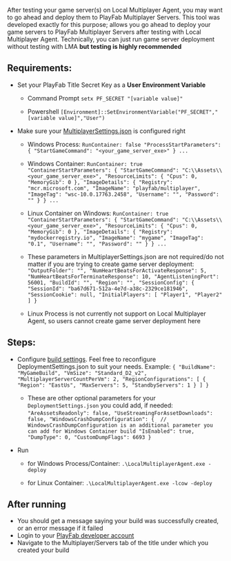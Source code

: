 ﻿After testing your game server(s) on Local Multiplayer Agent, you may want to go ahead and deploy them to PlayFab Multiplayer Servers.
This tool was developed exactly for this purpose; allows you go ahead to deploy your game servers to PlayFab Multiplayer Servers after testing with Local Multiplayer Agent.
Technically, you can just run game server deployment without testing with LMA **but testing is highly recommended**

## Requirements:
- Set your PlayFab Title Secret Key as a **User Environment Variable**
    - Command Prompt
    `setx PF_SECRET "[variable value]"`

    - Powershell
    `[Environment]::SetEnvironmentVariable("PF_SECRET","[variable value]","User")`

- Make sure your [MultiplayerSettings.json](../MultiplayerSettings.json) is configured right
    - Windows Process:
        `RunContainer: false
        "ProcessStartParameters": {
            "StartGameCommand": "<your_game_server_exe>"
        }
        ...`
    - Windows Container:
        `RunContainer: true
        "ContainerStartParameters": {
            "StartGameCommand": "C:\\Assets\\<your_game_server_exe>",
            "ResourceLimits": {
                "Cpus": 0,
                "MemoryGib": 0
            },
            "ImageDetails": {
                "Registry": "mcr.microsoft.com",
                "ImageName": "playfab/multiplayer",
                "ImageTag": "wsc-10.0.17763.2458",
                "Username": "",
                "Password": ""
             }
        }
        ...`
    - Linux Container on Windows:
        `RunContainer: true
        "ContainerStartParameters": {
            "StartGameCommand": "C:\\Assets\\<your_game_server_exe>",
            "ResourceLimits": {
                "Cpus": 0,
                "MemoryGib": 0
            },
            "ImageDetails": {
                "Registry": "mydockerregistry.io",
                "ImageName": "mygame",
                "ImageTag": "0.1",
                "Username": "",
                "Password": ""
             }
        }
        ...`

    - These parameters in MultiplayerSettings.json are not required/do not matter if you are trying to create game server deployment:
    `  
    "OutputFolder": "",
    "NumHeartBeatsForActivateResponse": 5,
    "NumHeartBeatsForTerminateResponse": 10,
    "AgentListeningPort": 56001,
    "BuildId": "",
    "Region": "",
    "SessionConfig": {
        "SessionId": "ba67d671-512a-4e7d-a38c-2329ce181946",
        "SessionCookie": null,
        "InitialPlayers": [ "Player1", "Player2" ]
    }
    `

    - Linux Process is not currently not support on Local Multiplayer Agent, so users cannot create game server deployment here

## Steps:

- Configure [build settings](./DeploymentSettings.json). Feel free to reconfigure DeploymentSettings.json to suit your needs. Example:
`
{
    "BuildName": "MyGameBuild",
    "VmSize": "Standard_D2_v2",
    "MultiplayerServerCountPerVm": 2,
    "RegionConfigurations": [
        {
            "Region": "EastUs",
            "MaxServers": 5,
            "StandbyServers": 1
        }
    ]
}
`

    - These are other optional parameters for your `DeploymentSettings.json` you could add, if needed:
    `
    "AreAssetsReadonly": false,
    "UseStreamingForAssetDownloads": false,
    "WindowsCrashDumpConfiguration": {  // WindowsCrashDumpConfiguration is an additional parameter you can add for Windows Container build
        "IsEnabled": true,
        "DumpType": 0,
        "CustomDumpFlags": 6693
        }
    `

- Run 
    - for Windows Process/Container:
    `.\LocalMultiplayerAgent.exe -deploy`

    - for Linux Container:
    `.\LocalMultiplayerAgent.exe -lcow -deploy`


## After running
- You should get a message saying your build was successfully created, or an error message if it failed
- Login to your [PlayFab developer account](https://developer.playfab.com/en-us/login) 
- Navigate to the Multiplayer/Servers tab of the title under which you created your build